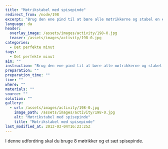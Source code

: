 ```yaml
---
title: "Møtrikstabel med spisepinde"
redirect_from: /node/198
excerpt: "Brug den ene pind til at bære alle møtrikkerne og stabel en efter et tårn af møtrikker uden det vælter!"
language: da
header:
  overlay_image: /assets/images/activity/198-0.jpg
  teaser: /assets/images/activity/198-0.jpg
categories: 
  - Det perfekte minut
tags: 
  - Det perfekte minut
aim: ""
instruction: "Brug den ene pind til at bære alle møtrikkerne og stabel en efter et tårn af møtrikker uden det vælter!"
preparation: ""
preparation_time: ""
time: ""
where: ""
materials: ""
source: ""
solution: ""
gallery:
  - url: /assets/images/activity/198-0.jpg
    image_path: /assets/images/activity/198-0.jpg
    alt: "Møtrikstabel med spisepinde"
    title: "Møtrikstabel med spisepinde"
last_modified_at: 2013-03-04T16:23:25Z
---
```

I denne udfordring skal du bruge 8 møtrikker og et sæt spisepinde.
